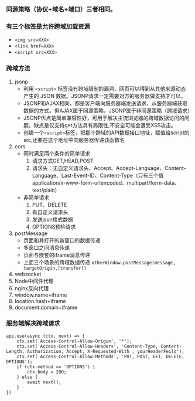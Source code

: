 ### 同源策略（协议+域名+端口）三者相同。

### 有三个标签是允许跨域加载资源
- `<img src=XXX>`
- `<link href=XXX>`
- `<script src=XXX>`

### 跨域方法
1. jsonp
    - 利用 `<script>` 标签没有跨域限制的漏洞，网页可以得到从其他来源动态产生的 JSON 数据。JSONP请求一定需要对方的服务器做支持才可以。
    - JSONP和AJAX相同，都是客户端向服务器端发送请求，从服务器端获取数据的方式。但AJAX属于同源策略，JSONP属于非同源策略（跨域请求）
    - JSONP优点是简单兼容性好，可用于解决主流浏览器的跨域数据访问的问题。缺点是仅支持get方法具有局限性,不安全可能会遭受XSS攻击。
    - 创建一个`<script>`标签，把那个跨域的API数据接口地址，赋值给script的src,还要在这个地址中向服务器传递该函数名
2. cors
    - 同时满足两个条件的简单请求
        1. 请求方式GET,HEAD,POST
        2. 请求头：无自定义请求头、Accept、Accept-Language、Content-Language、Last-Event-ID、Content-Type（只有三个值application/x-www-form-urlencoded、multipart/form-data、text/plain）
    - 非简单请求
        1. PUT、DELETE
        2. 有自定义请求头
        3. 发送json格式数据
        4. OPTIONS预检请求
3. postMessage
    - 页面和其打开的新窗口的数据传递
    - 多窗口之间消息传递
    - 页面与嵌套的iframe消息传递
    - 上面三个场景的跨域数据传递
    `otherWindow.postMessage(message, targetOrigin,[transfer])`
4. websocket
5. Node中间件代理
6. nginx反向代理
7. window.name+iframe
8. location.hash+iframe
9. document.domain+iframe


### 服务端解决跨域请求
```
app.use(async (ctx, next) => {
    ctx.set('Access-Control-Allow-Origin', '*');
    ctx.set('Access-Control-Allow-Headers', 'Content-Type, Content-Length, Authorization, Accept, X-Requested-With , yourHeaderFeild');
    ctx.set('Access-Control-Allow-Methods', 'PUT, POST, GET, DELETE, OPTIONS');
    if (ctx.method == 'OPTIONS') {
        ctx.body = 200;
    } else {
        await next();
    }
})
```